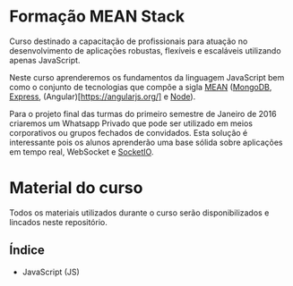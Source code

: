 # Formação MEAN Stack

Curso destinado a capacitação de profissionais para atuação no desenvolvimento de aplicações robustas, flexíveis e escaláveis utilizando apenas JavaScript.

Neste curso aprenderemos os fundamentos da linguagem JavaScript bem como o conjunto de tecnologias que compõe a sigla [MEAN](http://mean.io/) ([MongoDB](https://www.mongodb.org/), [Express](http://expressjs.com/), (Angular)[https://angularjs.org/] e [Node](https://nodejs.org/en/)).

Para o projeto final das turmas do primeiro semestre de Janeiro de 2016 criaremos um Whatsapp Privado que pode ser utilizado em meios corporativos ou grupos fechados de convidados. Esta solução é interessante pois os alunos aprenderão uma base sólida sobre aplicações em tempo real, WebSocket e [SocketIO](http://socket.io/).

# Material do curso

Todos os materiais utilizados durante o curso serão disponibilizados e lincados neste repositório.

## Índice

- JavaScript (JS)
